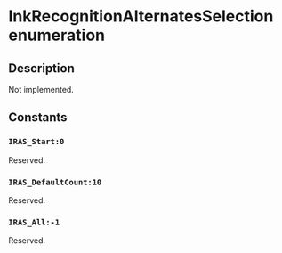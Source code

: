 # InkRecognitionAlternatesSelection enumeration

## Description

Not implemented.

## Constants

### `IRAS_Start:0`

Reserved.

### `IRAS_DefaultCount:10`

Reserved.

### `IRAS_All:-1`

Reserved.